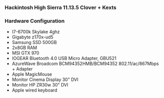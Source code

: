 ### Hackintosh High Sierra 11.13.5 Clover + Kexts

### Hardware Configuration

- I7-6700k Skylake  4ghz
- Gigabyte z170x-ud5
- Samsung SSD 500GB
- 2x8GB RAM
- MSI GTX 970
- IOGEAR Bluetooth 4.0 USB 
Micro Adapter, GBU521
- AzureWave Broadcom BCM94352HMB/BCM94352 802.11/ac/867Mbps + Adapter
- Apple MagicMouse
- Monitor Cinema Display 30" DVI
- Monitor HP ZR30w 30" DVI
- Apple wired keyboard
